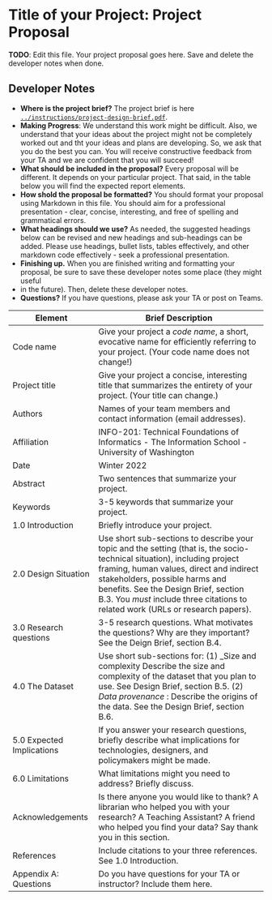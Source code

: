 # Title of your Project: Project Proposal 

**TODO**: Edit this file. Your project proposal goes here. Save and delete the developer notes when done.

## Developer Notes

* **Where is the project brief?** The project brief is here [`../instructions/project-design-brief.pdf`](../instructions/project-design-brief.pdf).
* **Making Progress**: We understand this work might be difficult. Also, we understand that your ideas about the project might not be completely worked out and tht your ideas and plans are developing. So, we ask that you do the best you can. You will receive constructive feedback from your TA and we are confident that you will succeed! 
* **What should be included in the proposal?** Every proposal will be different.  It depends on your particular project.  That said, in the table below you will find the expected report elements.
* **How shold the proposal be formatted?** You should format your proposal using Markdown in this file. You should aim for a professional presentation - clear, concise, interesting, and free of spelling and grammatical errors. 
* **What headings should we use?** As needed, the suggested headings below can be revised and new headings and sub-headings can be added. Please use headings, bullet lists,  tables effectively, and other markdown code effectively - seek a professional presentation. 
* **Finishing up.** When you are finished writing and formatting your proposal, be sure to save these developer notes some place (they might useful
* in the future). Then, delete these developer notes.
* **Questions?** If you have questions, please ask your TA or post on Teams.

|Element | Brief Description|
|---------------| -----------------|
|Code name | Give your project a _code name_, a short, evocative name for efficiently referring to your project. (Your code name does not change!)| 
|Project title| Give your project a concise, interesting title that summarizes the entirety of your project. (Your title can change.) |
|Authors | Names of your team members and contact information (email addresses). |
|Affiliation |  INFO-201: Technical Foundations of Informatics - The Information School - University of Washington |
|Date | Winter 2022|
|Abstract | Two sentences that summarize your project. |
|Keywords | 3-5 keywords that summarize your project.|
|1.0 Introduction | Briefly introduce your project. |
|2.0 Design Situation | Use short sub-sections to describe your topic and the setting (that is, the socio-technical situation), including project framing, human values, direct and indirect stakeholders, possible harms and benefits. See the Design Brief, section B.3. You *must* include three citations to related work (URLs or research papers).  |
|3.0 Research questions | 3-5 research questions. What motivates the questions? Why are they important? See the Deign Brief, section B.4.|
|4.0 The Dataset | Use short sub-sections for: (1) _Size and complexity Describe the size and complexity of the dataset that you plan to use. See Design Brief, section B.5. (2) _Data provenance_ : Describe the origins of the data. See the Design Brief, section B.6.|
|5.0 Expected Implications | If you answer your research questions, briefly describe what implications for technologies, designers, and policymakers might be made.|
|6.0 Limitations | What limitations might you need to address? Briefly discuss.|
|Acknowledgements | Is there anyone you would like to thank? A librarian who helped you with your research? A Teaching Assistant? A friend who helped you find your data? Say thank you in this section.|
|References | Include citations to your three references. See 1.0 Introduction. |
|Appendix A: Questions| Do you have questions for your TA or instructor?  Include them here.|
